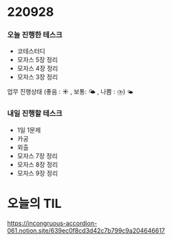 # 220928

### 오늘 진행한 테스크

- 코테스터디
- 모자스 5장 정리
- 모자스 4장 정리
- 모자스 3장 정리

업무 진행상태 (좋음 : ☀ , 보통: 🌤 , 나쁨 : ⛈)
`🌤`

### 내일 진행할 테스크

- 1일 1문제
- 카공
- 외출
- 모자스 7장 정리
- 모자스 8장 정리
- 모자스 9장 정리

# 오늘의 TIL

https://incongruous-accordion-061.notion.site/639ec0f8cd3d42c7b799c9a204646617
